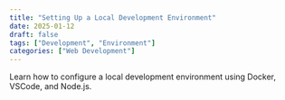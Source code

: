 ```yaml
---
title: "Setting Up a Local Development Environment"
date: 2025-01-12
draft: false
tags: ["Development", "Environment"]
categories: ["Web Development"]
---
```


Learn how to configure a local development environment using Docker, VSCode, and Node.js.